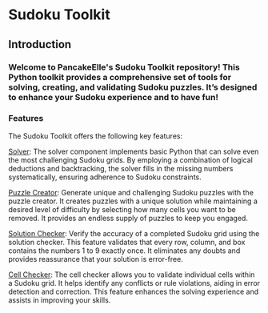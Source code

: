 # Sudoku Toolkit

## Introduction
### Welcome to PancakeElle's Sudoku Toolkit repository! This Python toolkit provides a comprehensive set of tools for solving, creating, and validating Sudoku puzzles. It’s designed to enhance your Sudoku experience and to have fun!

### Features
The Sudoku Toolkit offers the following key features:

[Solver](https://github.com/EllePancake/Sudoku/blob/main/Sudoku%20Puzzle%20Solver.ipynb): The solver component implements basic Python that can solve even the most challenging Sudoku grids. By employing a combination of logical deductions and backtracking, the solver fills in the missing numbers systematically, ensuring adherence to Sudoku constraints.

[Puzzle Creator](https://github.com/EllePancake/Sudoku/blob/main/Sudoku%20Puzzle%20Creator.ipynb): Generate unique and challenging Sudoku puzzles with the puzzle creator. It creates puzzles with a unique solution while maintaining a desired level of difficulty by selecting how many cells you want to be removed. It provides an endless supply of puzzles to keep you engaged.

[Solution Checker](https://github.com/EllePancake/Sudoku/blob/main/Sudoku%20Puzzle%20Solution%20Checker.ipynb): Verify the accuracy of a completed Sudoku grid using the solution checker. This feature validates that every row, column, and box contains the numbers 1 to 9 exactly once. It eliminates any doubts and provides reassurance that your solution is error-free.

[Cell Checker](https://github.com/EllePancake/Sudoku/blob/main/Sudoku%20Puzzle%20Cell%20Checker.ipynb): The cell checker allows you to validate individual cells within a Sudoku grid. It helps identify any conflicts or rule violations, aiding in error detection and correction. This feature enhances the solving experience and assists in improving your skills.
